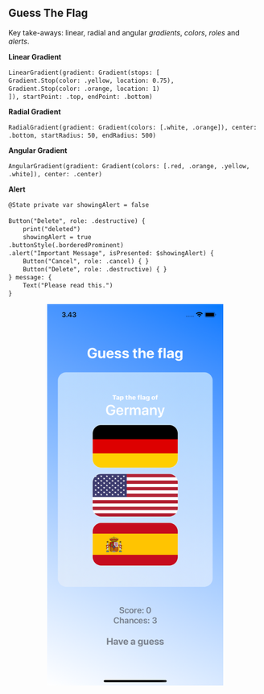 ## Guess The Flag

Key take-aways: linear, radial and angular _gradients_, _colors_, _roles_ and _alerts_.

**Linear Gradient**   
```
LinearGradient(gradient: Gradient(stops: [
Gradient.Stop(color: .yellow, location: 0.75),
Gradient.Stop(color: .orange, location: 1)
]), startPoint: .top, endPoint: .bottom)
```

**Radial Gradient**  
```
RadialGradient(gradient: Gradient(colors: [.white, .orange]), center: .bottom, startRadius: 50, endRadius: 500)
```
**Angular Gradient** 
```
AngularGradient(gradient: Gradient(colors: [.red, .orange, .yellow, .white]), center: .center)
```

**Alert**  
```
@State private var showingAlert = false

Button("Delete", role: .destructive) {
    print("deleted")
    showingAlert = true
.buttonStyle(.borderedProminent)
.alert("Important Message", isPresented: $showingAlert) {
    Button("Cancel", role: .cancel) { }
    Button("Delete", role: .destructive) { }
} message: {
    Text("Please read this.")
}
```
<p align="center">
<img src="Screenshot.png" width="350">
</p>
